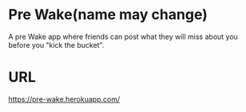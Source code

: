 Pre Wake(name may change)
==========

A pre Wake app where friends can post what they will miss about you before you "kick the bucket".

URL
==========

https://pre-wake.herokuapp.com/
